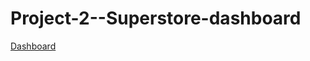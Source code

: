 # Project-2--Superstore-dashboard
[Dashboard](https://app.powerbi.com/view?r=eyJrIjoiZjE0YzBiYmEtNTQ2NC00YzRkLTlhNDQtMmRkYTkzMzc2YTY1IiwidCI6IjA3YzJjY2MxLTZlZTYtNDdhZi05ZTg3LTYyZDI1Yjk0M2UxNiJ9)
